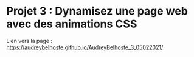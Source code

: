 # Projet 3 : Dynamisez une page web avec des animations CSS

Lien vers la page : https://audreybelhoste.github.io/AudreyBelhoste_3_05022021/
